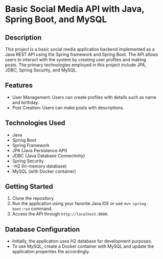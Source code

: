 # Basic Social Media API with Java, Spring Boot, and MySQL

## Description
This project is a basic social media application backend implemented as a Java REST API using the Spring framework and Spring Boot. The API allows users to interact with the system by creating user profiles and making posts. The primary technologies employed in this project include JPA, JDBC, Spring Security, and MySQL.

## Features
- User Management: Users can create profiles with details such as name and birthday.
- Post Creation: Users can make posts with descriptions.

## Technologies Used
- Java
- Spring Boot
- Spring Framework
- JPA (Java Persistence API)
- JDBC (Java Database Connectivity)
- Spring Security
- -H2 (In-memory database)
- MySQL (with Docker container)

## Getting Started
1. Clone the repository.
2. Run the application using your favorite Java IDE or use `mvn spring-boot:run` command.
3. Access the API through `http://localhost:8080`.

## Database Configuration
- Initially, the application uses H2 database for development purposes.
- To use MySQL, create a Docker container with MySQL and update the application.properties file accordingly.
